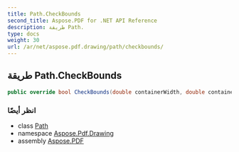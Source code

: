 ```yaml
---
title: Path.CheckBounds
second_title: Aspose.PDF for .NET API Reference
description: طريقة Path.
type: docs
weight: 30
url: /ar/net/aspose.pdf.drawing/path/checkbounds/
---
```

## طريقة Path.CheckBounds

```csharp
public override bool CheckBounds(double containerWidth, double containerHeight)
```

### انظر أيضًا

* class [Path](../)
* namespace [Aspose.Pdf.Drawing](../../../aspose.pdf.drawing/)
* assembly [Aspose.PDF](../../../)